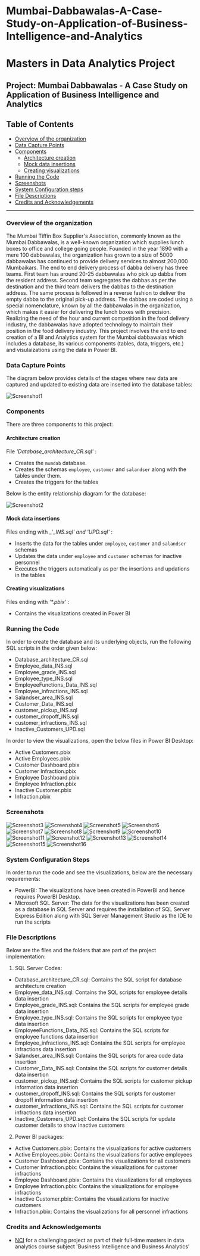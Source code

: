 # Mumbai-Dabbawalas-A-Case-Study-on-Application-of-Business-Intelligence-and-Analytics

# Masters in Data Analytics Project

## Project: Mumbai Dabbawalas - A Case Study on Application of Business Intelligence and Analytics

## Table of Contents

- [Overview of the organization](#overview)
- [Data Capture Points](#data)
- [Components](#components)
  - [Architecture creation](#arch)
  - [Mock data insertions](#mock)
  - [Creating visualizations](#visual)
- [Running the Code](#running)
- [Screenshots](#screenshots)
- [System Configuration steps](#config)
- [File Descriptions](#files)
- [Credits and Acknowledgements](#credits)

***

<a id='overview'></a>

### Overview of the organization

The Mumbai Tiffin Box Supplier's Association, commonly known as the Mumbai Dabbawalas, is a well-known organization which supplies lunch boxes to office and college going people. Founded in the year 1890 with a mere 100 dabbawalas, the organization has grown to a size of 5000 dabbawalas has continued to provide delivery services to almost 200,000 Mumbaikars. The end to end delivery process of dabba delivery has three teams. First team has around 20-25 dabbawalas who pick up dabba from the resident address. Second team segregates the dabbas as per the destination and the third team delivers the dabbas to the destination address. The same process is followed in a reverse fashion to deliver the empty dabba to the original pick-up address. The dabbas are coded using a special nomenclature, known by all the dabbawalas in the organization, which makes it easier for delivering the lunch boxes with precision. Realizing the need of the hour and current competition in the food delivery industry, the dabbawalas have adopted technology to maintain their position in the food delivery industry. This project involves the end to end creation of a BI and Analytics system for the Mumbai dabbawalas which includes a database, its various components (tables, data, triggers, etc.) and visulaizations using the data in Power BI.

<a id='data'></a>

### Data Capture Points

The diagram below provides details of the stages where new data are captured and updated to existing data are inserted into the database tables:

![Screenshot1](/images/Dabbawala_Data_Capture_Points.png)

<a id='components'></a>

### Components
There are three components to this project:

<a id='arch'></a>

#### Architecture creation
File _'Database_architecture_CR.sql'_ :

- Creates the `mumdab` database.
- Creates the schemas `employee`, `customer` and `salandser` along with the tables under them.
- Creates the triggers for the tables 

Below is the entity relationship diagram for the database:

![Screenshot2](/images/Mumbai_Dabbawala_ER_Diagram.png)

<a id='mock'></a>

#### Mock data insertions
Files ending with _'*_INS.sql' and '*_UPD.sql'_ :

- Inserts the data for the tables under `employee`, `customer` and `salandser` schemas
- Updates the data under `employee` and `customer` schemas for inactive personnel
- Executes the triggers automatically as per the insertions and updations in the tables

<a id='visual'></a>

#### Creating visualizations
Files ending with _'*.pbix'_ :

- Contains the visualizations created in Power BI

<a id='running'></a>

### Running the Code

In order to create the database and its underlying objects, run the following SQL scripts in the order given below:

- Database_architecture_CR.sql
- Employee_data_INS.sql
- Employee_grade_INS.sql
- Employee_type_INS.sql
- EmployeeFunctions_Data_INS.sql
- Employee_infractions_INS.sql
- Salandser_area_INS.sql
- Customer_Data_INS.sql
- customer_pickup_INS.sql
- customer_dropoff_INS.sql
- customer_infractions_INS.sql
- Inactive_Customers_UPD.sql

In order to view the visualizations, open the below files in Power BI Desktop:

- Active Customers.pbix
- Active Employees.pbix
- Customer Dashboard.pbix
- Customer Infraction.pbix
- Employee Dashboard.pbix
- Employee Infraction.pbix
- Inactive Customer.pbix
- Infraction.pbix

<a id='screenshots'></a>

### Screenshots

![Screenshot3](/images/active_customer_report.png)
![Screenshot4](/images/active_employee_report.png)
![Screenshot5](/images/customer_dashboard.png)
![Screenshot6](/images/customer_dropoff_area_report.png)
![Screenshot7](/images/customer_infraction_report.png)
![Screenshot8](/images/customer_pickup_area_report.png)
![Screenshot9](/images/employee_dashboard.png)
![Screenshot10](/images/employee_grade_report.png)
![Screenshot11](/images/employee_infraction_report.png)
![Screenshot12](/images/inactive_customer_infraction_report.png)
![Screenshot13](/images/inactive_customer_report.png)
![Screenshot14](/images/inactive_employees_report.png)
![Screenshot15](/images/inactive_employee_infraction_report.png)
![Screenshot16](/images/infractions_dashboard.png)

<a id='config'></a>

### System Configuration Steps

In order to run the code and see the visualizations, below are the necessary requirements:

- PowerBI: The visualizations have been created in PowerBI and hence requires PowerBI Desktop.
- Microsoft SQL Server: The data for the visualizations has been created as a database in SQL Server and requires the installation of SQL Server Express Edition along with SQL Server Management Studio as the IDE to run the scripts

<a id='files'></a>

### File Descriptions

Below are the files and the folders that are part of the project implementation:

1. SQL Server Codes:
- Database_architecture_CR.sql: Contains the SQL script for database architecture creation
- Employee_data_INS.sql: Contains the SQL scripts for employee details data insertion
- Employee_grade_INS.sql: Contains the SQL scripts for employee grade data insertion
- Employee_type_INS.sql: Contains the SQL scripts for employee type data insertion
- EmployeeFunctions_Data_INS.sql: Contains the SQL scripts for employee functions data insertion
- Employee_infractions_INS.sql: Contains the SQL scripts for employee infractions data insertion
- Salandser_area_INS.sql: Contains the SQL scripts for area code data insertion
- Customer_Data_INS.sql: Contains the SQL scripts for customer details data insertion
- customer_pickup_INS.sql: Contains the SQL scripts for customer pickup information data insertion
- customer_dropoff_INS.sql: Contains the SQL scripts for customer dropoff information data insertion
- customer_infractions_INS.sql: Contains the SQL scripts for customer infractions data insertion
- Inactive_Customers_UPD.sql: Contains the SQL scripts for update customer details to show inactive customers

2. Power BI packages:
- Active Customers.pbix: Contains the visualizations for active customers
- Active Employees.pbix: Contains the visualizations for active employees
- Customer Dashboard.pbix: Contains the visualizations for all customers
- Customer Infraction.pbix: Contains the visualizations for customer infractions
- Employee Dashboard.pbix: Contains the visualizations for all employees
- Employee Infraction.pbix: Contains the visualizations for employee infractions
- Inactive Customer.pbix: Contains the visualizations for inactive customers
- Infraction.pbix: Contains the visualizations for all personnel infractions

<a id='credits'></a>

### Credits and Acknowledgements

* [NCI](https://www.ncirl.ie/) for a challenging project as part of their full-time masters in data analytics course subject 'Business Intelligence and Business Analytics'
